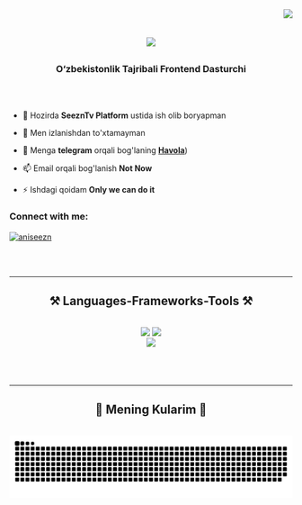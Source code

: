 <img align="right" src="https://visitor-badge.laobi.icu/badge?page_id=salesp07.salesp07" /> 
<h1 align="center">
    <img src="https://readme-typing-svg.herokuapp.com/?font=Righteous&size=35&center=true&vCenter=true&color=F70909&width=500&height=70&duration=4000&lines=Salom+Hammaga!+👋;+Ismim+Muhammad!;" />
</h1>

<h3 align="center">O‘zbekistonlik Tajribali Frontend Dasturchi</h3>
<img align="right" alt "Coding" width="400px" src="https://e1.pxfuel.com/desktop-wallpaper/122/973/desktop-wallpaper-need-more-coffee-programmer-story-funny-anime-drinking-coffee.jpg"></img>
<br/><br/>

- 🔭 Hozirda **SeeznTv Platform** ustida ish olib boryapman

- 🌱 Men izlanishdan to'xtamayman

- 📝 Menga <b>telegram</b> orqali bog'laning [<b>Havola</b>](https://t.me/Muhammad_Linkdev))

- 📫 Email orqali bog'lanish **Not Now**

- ⚡ Ishdagi qoidam **Only we can do it**

<h3 align="left">Connect with me:</h3>
<p align="left">

 <a href="https://t.me/Muhammad_Linkdev" target="blank"><img align="center" src="https://img.icons8.com/3d-fluency/94/telegram.png" alt="aniseezn" height="40" width="40" /></a>
</p>
<br/><br/>
 <hr/>
 
<h2 align="center">⚒️ Languages-Frameworks-Tools ⚒️</h2>
<br/>
<div align="center">
    <img src="https://skillicons.dev/icons?i=html,css,bootstrap,sass,js,ts,jquery,react,redux" />
    <img src="https://skillicons.dev/icons?i=python" /><br>
    <img src="https://skillicons.dev/icons?i=git,github,vite,vscode" /><br>
</div>






<br/>
<br/>
<br/>
<hr/>









<div align="center">
  <h2>🐍 Mening Kularim 🐍</h2>
  <br>
  <img alt="snake eating my contributions" src="https://raw.githubusercontent.com/salesp07/salesp07/output/github-contribution-grid-snake.svg" />
  
  <br/><br/><br/>
</div>




